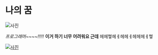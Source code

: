 나의 꿈
=============================
![사진](http://blog.wishket.com/wp-content/uploads/2012/12/wishket_programmerimage.jpg)

*프로그래머~~~~!!!!!*  **이거 하기 너무 어려워요 근데**  헤헤헿헤ㅔ헤헤ㅔ헤헤헤ㅔ헿

[![사진](http://img.kormedi.com/news/article/__icsFiles/artimage/2015/11/17/c_km601/854224_540.jpg)](https://youtu.be/nnShbvUJAVg)

